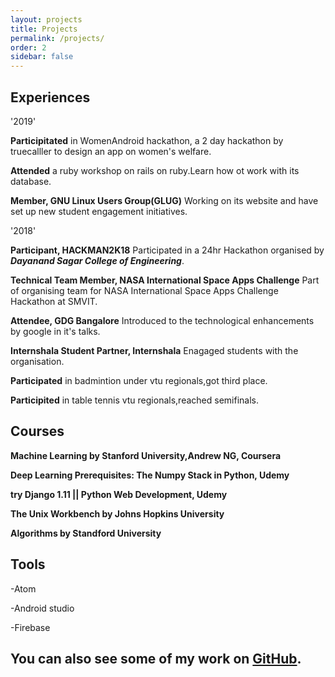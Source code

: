 ```yaml
---
layout: projects
title: Projects
permalink: /projects/
order: 2
sidebar: false
---
```

## Experiences

 '2019'
 
__Participitated__ in WomenAndroid hackathon, a 2 day hackathon by truecalller to design an app on women's welfare.

__Attended__ a ruby workshop on rails on ruby.Learn how ot work with its database.

__Member, GNU Linux Users Group(GLUG)__ Working on its website and have set up new student engagement initiatives.

 '2018'

__Participant, HACKMAN2K18__ Participated in a 24hr Hackathon organised by ***Dayanand Sagar College of Engineering***.

__Technical Team Member, NASA International Space Apps Challenge__ Part of organising team for NASA International Space Apps Challenge Hackathon at SMVIT.

__Attendee, GDG Bangalore__ Introduced to the technological enhancements by google in it's talks.

__Internshala Student Partner, Internshala__ Enagaged students with the organisation.

__Participated__ in badmintion under vtu regionals,got third place.

__Participited__ in table tennis vtu regionals,reached semifinals.


## Courses

__Machine Learning by Stanford University,Andrew NG, Coursera__

__Deep Learning Prerequisites: The Numpy Stack in Python, Udemy__

__try Django 1.11 || Python Web Development, Udemy__

__The Unix Workbench by Johns Hopkins University__

__Algorithms by Standford University__

## Tools

-Atom

-Android studio

-Firebase


## You can also see some of my work on [GitHub](https://github.com/ayushianan).
